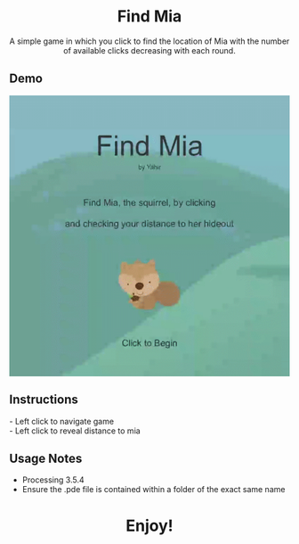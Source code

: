 <h1 align="center">Find Mia</h1>

<p align="center">
  A simple game in which you click to find the location of Mia with the number of available clicks decreasing with each round. 
</p>

## Demo
<p align="center">
  <a href="https://github.com/yahirRendon/creative_coding/blob/main/processing/game_projects/find_mia/findMia.pde">
    <img 
      align="center"
      alt="game demo"
      width="600"  
      src="https://github.com/yahirRendon/creative_coding/blob/main/processing/game_projects/find_mia/data/find-mia.gif" 
    />
  </a>
</p>

## Instructions
<p>- Left click to navigate game
<br>- Left click to reveal distance to mia
</p>


## Usage Notes
* Processing 3.5.4
* Ensure the .pde file is contained within a folder of the exact same name

<h1 align="center">Enjoy!</h1>
